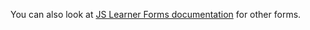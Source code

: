 <!--bl
    (filemeta
        (title "JS Learner Forms &mdash; First Form")
        (subtitle "The Explanation")
        (authors ["Jason Kerney"])
    )
/bl-->
You can also look at [JS Learner Forms documentation](../FORMS.md) for other forms.

<!--bl
    (table-of-contents
        (section-main "./variables.md")
        (section-main "./functions.md")
        (section-main "./arrays.md")
        (section-main "./complex.md")
        (section-main "./copying-arrays.md")
        (section-main "./combining.md")
        (section-main "./looping.md")
        (section-main "./otherForms.md")
    )
/bl-->